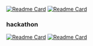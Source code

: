 [![Readme Card](https://github-readme-stats.vercel.app/api/pin/?username=DSM-InTechs&repo=InTechs-backend&theme=github_dark)](https://github.com/DSM-InTechs/InTechs-backend) [![Readme Card](https://github-readme-stats.vercel.app/api/pin/?username=QuQzQ&repo=Backend&theme=github_dark)](https://github.com/QuQzQ/Backend)


### hackathon
[![Readme Card](https://github-readme-stats.vercel.app/api/pin/?username=i-dle&repo=gilmong_backend&theme=github_dark)](https://github.com/i-dle/gilmong_backend) [![Readme Card](https://github-readme-stats.vercel.app/api/pin/?username=BongManYoung&repo=backend&theme=github_dark)](https://github.com/BongManYoung/Backend)
